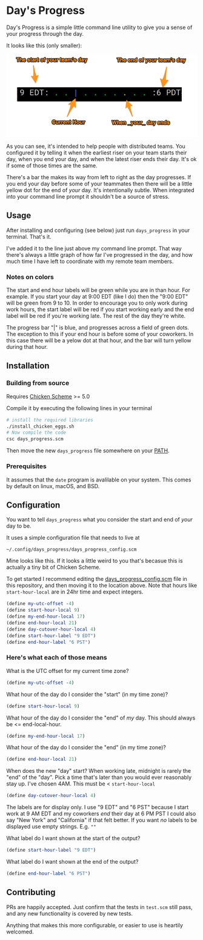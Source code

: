 # Day's Progress

Day's Progress is a simple little command line utility to give you a sense of your progress through the day. 

It looks like this (only smaller):

![day's progress example image](days_progress_example_image.png)

As you can see, it's intended to help people with distributed teams. You configured it by telling it when the earliest riser on your team starts their day, when you end your day, and when the latest riser ends their day. It's ok if some of those times are the same. 

There's a bar the makes its way from left to right as the day progresses. If you end your day before some of your teammates then there will be a little yellow dot for the end of _your_ day. It's intentionally subtle. When integrated into your command line prompt it shouldn't be a source of stress. 

## Usage

After installing and configuring (see below) just run `days_progress` in your terminal. That's it.

I've added it to the line just above my command line prompt. That way there's always a little graph of how far I've progressed in the day, and how much time I have left to coordinate with my remote team members. 


### Notes on colors
The start and end hour labels will be green while you are in than hour. For example. If you start your day at 9:00 EDT (like I do) then the "9:00 EDT" will be green from 9 to 10. In order to encourage you to only work during work hours, the start label will be red if you start working early and the end label will be red if you're working late. The rest of the day they're white.

The progress bar "|" is blue, and progresses across a field of green dots. The exception to this if your end hour is before some of your coworkers. In this case there will be a yelow dot at that hour, and the bar will turn yellow during that hour.

## Installation

### Building from source
Requires [Chicken Scheme](http://call-cc.org/) >= 5.0

Compile it by executing the following lines in your terminal

```sh
# install the required libraries
./install_chicken_eggs.sh
# Now compile the code
csc days_progress.scm
```

Then move the new `days_progress` file somewhere on your [PATH](https://youtu.be/rJMFxIbDe-g).

### Prerequisites
It assumes that the `date` program is avalilable on your system. This
comes by default on linux, macOS, and BSD. 

## Configuration
You want to tell `days_progress` what you consider the start and end of _your_ day to be. 

It uses a simple configuration file that needs to live at 

```
~/.config/days_progress/days_progress_config.scm
```

Mine looks like this. If it looks a little weird to you that's becasue this is actually a tiny bit of Chicken Scheme.

To get started I recommend editing the [days_progress_config.scm](days_progress_config.scm) file in this repository, and then moving it to the location above. Note that hours like `start-hour-local` are in 24hr time and expect integers.

```scheme
(define my-utc-offset -4)
(define start-hour-local 9)
(define my-end-hour-local 17)
(define end-hour-local 21)
(define day-cutover-hour-local 4)
(define start-hour-label "9 EDT")
(define end-hour-label "6 PST")
```

### Here's what each of those means

What is the UTC offset for my current time zone?

```scheme
(define my-utc-offset -4)
```

What hour of the day do I consider the "start" (in my time zone)?

```scheme
(define start-hour-local 9)
```

What hour of the day do I consider the "end" of _my_ day.
This should always be <= end-local-hour.

```scheme
(define my-end-hour-local 17)
```

What hour of the day do I consider the "end" (in my time zone)?

```scheme
(define end-hour-local 21)
```

When does the new "day" start? When working late, midnight is rarely the "end" of the "day". Pick a time that's later than you would ever reasonably stay up. I've chosen 4AM. This must be < `start-hour-local`

```scheme
(define day-cutover-hour-local 4)
```

The labels are for display only. I use
"9 EDT" and "6 PST" because I start work at 9 AM EDT
and my coworkers _end_ their day at 6 PM PST
I could also say "New York" and "California" if 
that felt better.
If you want _no_ labels to be displayed use 
empty strings. E.g. `""`

What label do I want shown at the start of the output?

```scheme
(define start-hour-label "9 EDT")
```
What label do I want shown at the end of the output?

```scheme
(define end-hour-label "6 PST")
```

## Contributing

PRs are happily accepted. Just confirm that the tests in `test.scm` still pass, and any new functionality is covered by new tests. 

Anything that makes this more configurable, or easier to use is heartily welcomed. 
